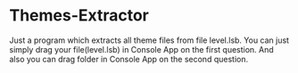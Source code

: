 # Themes-Extractor
Just a program which extracts all theme files from file level.lsb. 
You can just simply drag your file(level.lsb) in Console App on the first question.
And also you can drag folder in Console App on the second question.
